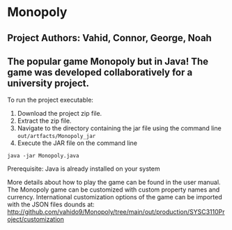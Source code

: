 # Monopoly
**Project Authors: Vahid, Connor, George, Noah**
------------------------------------
The popular game Monopoly but in Java! The game was developed collaboratively for a university project. 
------------------------------------
To run the project executable:
1. Download the project zip file.
2. Extract the zip file.
3. Navigate to the directory containing the jar file using the command line 
``
out/artfacts/Monopoly_jar
``
5. Execute the JAR file on the command line 
```
java -jar Monopoly.java
```

Prerequisite: Java is already installed on your system

More details about how to play the game can be found in the user manual. 
The Monopoly game can be customized with custom property names and currency. International customization options of the game can be imported with the JSON files dounds at: http://github.com/vahido9/Monopoly/tree/main/out/production/SYSC3110Project/customization

